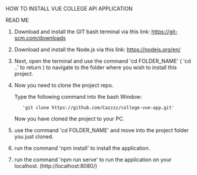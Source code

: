 HOW TO INSTALL VUE COLLEGE API APPLICATION

READ ME

1. Download and install the GIT bash terminal via this link: https://git-scm.com/downloads

2. Download and install the Node.js via this link: https://nodejs.org/en/

3. Next, open the terminal and use the command 'cd FOLDER_NAME' ( 'cd ..'  to return ) to navigate to the folder where you wish to install this project.

4. Now you need to clone the project repo.

      Type the following command into the bash Window:

          'git clone https://github.com/Cazzzz/college-vue-app.git'

      Now you have cloned the project to your PC.

5. use the command 'cd FOLDER_NAME' and move into the project folder you just cloned.

6. run the command 'npm install' to install the application.

7. run the command 'npm run serve' to run the application on your localhost. (http://localhost:8080/)

